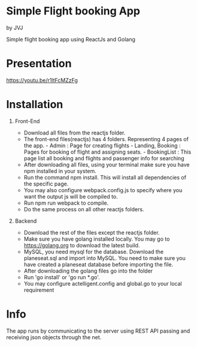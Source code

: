 # Simple Flight booking App
by JVJ


Simple flight booking app using ReactJs and Golang

# Presentation

https://youtu.be/r1ltFcMZzFg

# Installation

1. Front-End
   - Download all files from the reactjs folder.
   - The front-end files(reactjs) has 4 folders. Representing 4 pages of the app.
         - Admin : Page for creating flights
         - Landing, Booking : Pages for booking of flight and assigning seats.
         - BookingList : This page list all booking and flights and passenger info for searching
   - After downloading all files, using your terminal make sure you have npm installed in your system.
   - Run the command npm install. This will install all dependencies of the specific page.
   - You may also configure webpack.config.js to specify where you want the output js will be compiled to.
   - Run npm run webpack to compile.
   - Do the same process on all other reactjs folders.
   
2. Backend
   - Download the rest of the files except the reactjs folder.
   - Make sure you have golang installed locally. You may go to https://golang.org to download the latest build.
   - MySQL, you need mysql for the database. Download the planeseat.sql and import into MySQL. You need to make sure you have created a planeseat database before importing the file.
   - After downloading the golang files go into the folder
   - Run 'go install' or 'go run *.go'.
   - You may configure actelligent.config and global.go to your local requirement
   
# Info

The app runs by communicating to the server using REST API passing and receiving json objects through the net.
   
